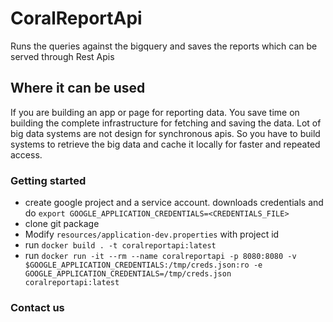 # CoralReportApi
Runs the queries against the bigquery and saves the reports which can be served through Rest Apis

## Where it can be used

If you are building an app or page for reporting data. You save time on building the complete infrastructure for fetching and saving the data.
Lot of big data systems are not design for synchronous apis. So you have to build systems to retrieve the big data and cache it locally for faster and repeated access.


### Getting started
- create google project and a service account. downloads credentials and do `export GOOGLE_APPLICATION_CREDENTIALS=<CREDENTIALS_FILE>`
- clone git package
- Modify `resources/application-dev.properties` with project id
- run `docker build . -t coralreportapi:latest` 
- run `docker run -it --rm --name coralreportapi -p 8080:8080 -v $GOOGLE_APPLICATION_CREDENTIALS:/tmp/creds.json:ro -e GOOGLE_APPLICATION_CREDENTIALS=/tmp/creds.json coralreportapi:latest`

### Contact us
